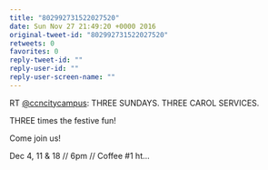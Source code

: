 ```yaml
---
title: "802992731522027520"
date: Sun Nov 27 21:49:20 +0000 2016
original-tweet-id: "802992731522027520"
retweets: 0
favorites: 0
reply-tweet-id: ""
reply-user-id: ""
reply-user-screen-name: ""
---
```

RT <a href="https://twitter.com/ccncitycampus">@ccncitycampus</a>: THREE SUNDAYS.
THREE CAROL SERVICES.

THREE times the festive fun!

Come join us!

Dec 4, 11 &amp; 18 // 6pm // Coffee #1 ht…
